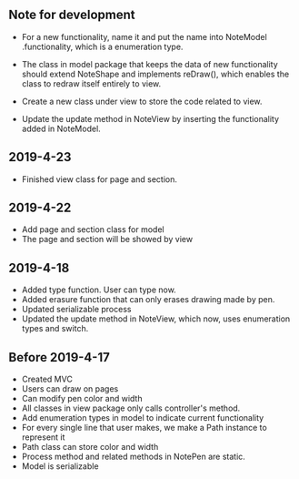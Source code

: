 ## Note for development  
- For a new functionality, name it and put the name into NoteModel
.functionality, which is a enumeration type.
- The class in model package that keeps the data of new functionality should 
extend NoteShape and implements reDraw(), which enables the class to redraw 
itself entirely to view.

- Create a new class under view to store the code related to view.
- Update the update method in NoteView by inserting the functionality added 
in NoteModel. 

## 2019-4-23
- Finished view class for page and section.  

## 2019-4-22
- Add page and section class for model 
- The page and section will be showed by view

## 2019-4-18
- Added type function. User can type now.
- Added erasure function that can only erases drawing made by pen.
- Updated serializable process
- Updated the update method in NoteView, which now, uses enumeration types 
and switch.

## Before 2019-4-17  
- Created MVC  
- Users can draw on pages
- Can modify pen color and width
- All classes in view package only calls controller's method.
- Add enumeration types in model to indicate current functionality
- For every single line that user makes, we make a Path instance to 
represent it
- Path class can store color and width
- Process method and related methods in NotePen are static.
- Model is serializable

 
